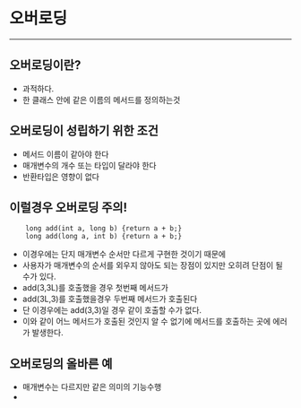 # 오버로딩

* * * 

## 오버로딩이란?
* 과적하다.
* 한 클래스 안에 같은 이름의 메서드를 정의하는것

## 오버로딩이 성립하기 위한 조건
* 메서드 이름이 같아야 한다
* 매개변수의 개수 또는 타입이 달라야 한다
* 반환타입은 영향이 없다

## 이럴경우 오버로딩 주의!

        long add(int a, long b) {return a + b;}
        long add(long a, int b) {return a + b;}

* 이경우에는 단지 매개변수 순서만 다르게 구현한 것이기 때문에 
* 사용자가 매개변수의 순서를 외우지 않아도 되는 장점이 있지만 오히려 단점이 될 수가 있다.
* add(3,3L)를 호출했을 경우 첫번째 메서드가
* add(3L,3)를 호출했을경우 두번째 메서드가 호출된다
* 단 이경우에는 add(3,3)일 경우 같이 호출할 수가 없다.
* 이와 같이 어느 메서드가 호출된 것인지 알 수 없기에 메서드를 호출하는 곳에 에러가 발생한다.

## 오버로딩의 올바른 예
* 매개변수는 다르지만 같은 의미의 기능수행
* 